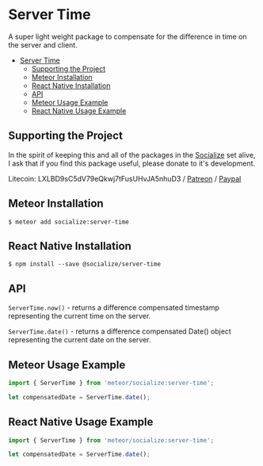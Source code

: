 # Server Time

A super light weight package to compensate for the difference in time on the server and client.

<!-- TOC START min:1 max:3 link:true update:true -->
- [Server Time](#server-time)
  - [Supporting the Project](#supporting-the-project)
  - [Meteor Installation](#meteor-installation)
  - [React Native Installation](#react-native-installation)
  - [API](#api)
  - [Meteor Usage Example](#meteor-usage-example)
  - [React Native Usage Example](#react-native-usage-example)

<!-- TOC END -->

## Supporting the Project
In the spirit of keeping this and all of the packages in the [Socialize](https://atmospherejs.com/socialize) set alive, I ask that if you find this package useful, please donate to it's development.

Litecoin: LXLBD9sC5dV79eQkwj7tFusUHvJA5nhuD3 / [Patreon](https://www.patreon.com/user?u=4866588) / [Paypal](https://www.paypal.me/copleykj)

## Meteor Installation

```shell
$ meteor add socialize:server-time
```

## React Native Installation

```shell
$ npm install --save @socialize/server-time
```

## API

`ServerTime.now()` - returns a difference compensated timestamp representing the current time on the server.

`ServerTime.date()` - returns a difference compensated Date() object representing the current date on the server.

## Meteor Usage Example

```javascript
import { ServerTime } from 'meteor/socialize:server-time';

let compensatedDate = ServerTime.date();
```

## React Native Usage Example

```javascript
import { ServerTime } from 'meteor/socialize:server-time';

let compensatedDate = ServerTime.date();
```
